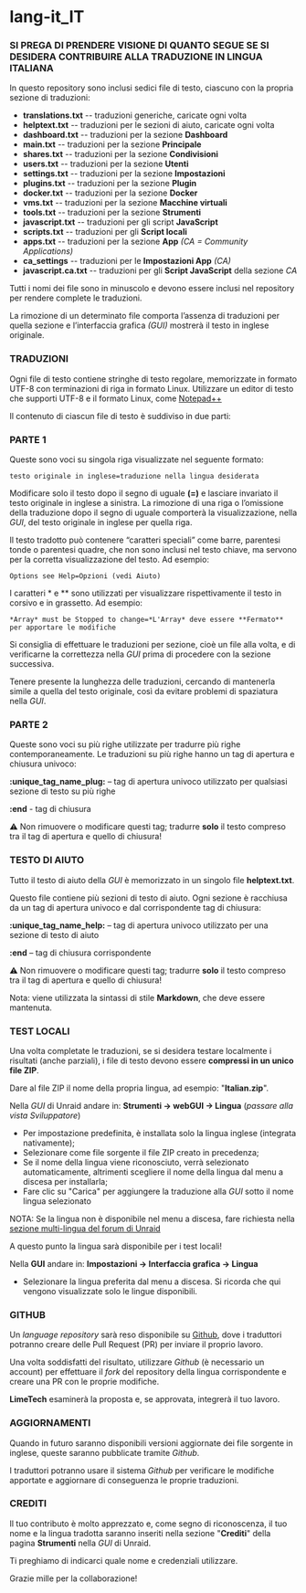 # lang-it_IT

### SI PREGA DI PRENDERE VISIONE DI QUANTO SEGUE SE SI DESIDERA CONTRIBUIRE ALLA TRADUZIONE IN LINGUA ITALIANA

In questo repository sono inclusi sedici file di testo, ciascuno con la propria sezione di traduzioni:

- **translations.txt** 	--	traduzioni generiche, caricate ogni volta
- **helptext.txt**		--	traduzioni per le sezioni di aiuto, caricate ogni volta
- **dashboard.txt**		--	traduzioni per la sezione **Dashboard**
- **main.txt**			--	traduzioni per la sezione **Principale**
- **shares.txt**		--	traduzioni per la sezione **Condivisioni**
- **users.txt**			--	traduzioni per la sezione **Utenti**
- **settings.txt**		--	traduzioni per la sezione **Impostazioni**
- **plugins.txt**		--	traduzioni per la sezione **Plugin**
- **docker.txt**		--	traduzioni per la sezione **Docker**
- **vms.txt**			--	traduzioni per la sezione **Macchine virtuali**
- **tools.txt**			--	traduzioni per la sezione **Strumenti**
- **javascript.txt**	--	traduzioni per gli script **JavaScript**
- **scripts.txt**		--	traduzioni per gli **Script locali**
- **apps.txt**			--	traduzioni per la sezione **App** *(CA = Community Applications)*
- **ca_settings**		--	traduzioni per le **Impostazioni App** *(CA)*
- **javascript.ca.txt**	--	traduzioni per gli **Script JavaScript** della sezione *CA*

Tutti i nomi dei file sono in minuscolo e devono essere inclusi nel repository per rendere complete le traduzioni.

La rimozione di un determinato file comporta l’assenza di traduzioni per quella sezione e l’interfaccia grafica *(GUI)* mostrerà il testo in inglese originale.

### TRADUZIONI

Ogni file di testo contiene stringhe di testo regolare, memorizzate in formato UTF-8 con terminazioni di riga in formato Linux.
Utilizzare un editor di testo che supporti UTF-8 e il formato Linux, come [Notepad++](https://notepad-plus-plus.org/downloads)

Il contenuto di ciascun file di testo è suddiviso in due parti:

### PARTE 1

Queste sono voci su singola riga visualizzate nel seguente formato:

`testo originale in inglese=traduzione nella lingua desiderata`

Modificare solo il testo dopo il segno di uguale **(=)** e lasciare invariato il testo originale in inglese a sinistra.
La rimozione di una riga o l’omissione della traduzione dopo il segno di uguale comporterà la visualizzazione, nella *GUI*, del testo originale in inglese per quella riga.

Il testo tradotto può contenere “caratteri speciali” come barre, parentesi tonde o parentesi quadre, che non sono inclusi nel testo chiave, ma servono per la corretta visualizzazione del testo.
Ad esempio:

`Options see Help=Opzioni (vedi Aiuto)`

I caratteri \* e \*\* sono utilizzati per visualizzare rispettivamente il testo in corsivo e in grassetto.
Ad esempio:

`*Array* must be Stopped to change=*L'Array* deve essere **Fermato** per apportare le modifiche`

Si consiglia di effettuare le traduzioni per sezione, cioè un file alla volta, e di verificarne la correttezza nella *GUI* prima di procedere con la sezione successiva.

Tenere presente la lunghezza delle traduzioni, cercando di mantenerla simile a quella del testo originale, così da evitare problemi di spaziatura nella *GUI*.

### PARTE 2

Queste sono voci su più righe utilizzate per tradurre più righe contemporaneamente.
Le traduzioni su più righe hanno un tag di apertura e chiusura univoco:

**:unique_tag_name_plug:** – tag di apertura univoco utilizzato per qualsiasi sezione di testo 
su più righe

**:end**    - tag di chiusura

⚠️ Non rimuovere o modificare questi tag; tradurre **solo** il testo compreso tra il tag di apertura e quello di chiusura!

### TESTO DI AIUTO

Tutto il testo di aiuto della *GUI* è memorizzato in un singolo file **helptext.txt**.

Questo file contiene più sezioni di testo di aiuto.
Ogni sezione è racchiusa da un tag di apertura univoco e dal corrispondente tag di chiusura:

**:unique_tag_name_help:**	– tag di apertura univoco utilizzato per una sezione di testo di aiuto

**:end**	– tag di chiusura corrispondente

⚠️ Non rimuovere o modificare questi tag; tradurre **solo** il testo compreso tra il tag di apertura e quello di chiusura!

Nota: viene utilizzata la sintassi di stile **Markdown**, che deve essere mantenuta.

### TEST LOCALI

Una volta completate le traduzioni, se si desidera testare localmente i risultati (anche parziali), i file di testo devono essere **compressi in un unico file ZIP**.

Dare al file ZIP il nome della propria lingua, ad esempio: "**Italian.zip**".

Nella *GUI* di Unraid andare in: **Strumenti -> webGUI -> Lingua** (*passare alla vista Sviluppatore*)

- Per impostazione predefinita, è installata solo la lingua inglese (integrata nativamente);
- Selezionare come file sorgente il file ZIP creato in precedenza;
- Se il nome della lingua viene riconosciuto, verrà selezionato automaticamente, altrimenti scegliere il nome della lingua dal menu a discesa per installarla;
- Fare clic su "Carica" per aggiungere la traduzione alla *GUI* sotto il nome lingua selezionato

NOTA: Se la lingua non è disponibile nel menu a discesa, fare richiesta nella [sezione multi-lingua del forum di Unraid](https://forums.unraid.net/forum/75-multi-language-section/)

A questo punto la lingua sarà disponibile per i test locali!

Nella **GUI** andare in: **Impostazioni -> Interfaccia grafica -> Lingua**

- Selezionare la lingua preferita dal menu a discesa. Si ricorda che qui vengono visualizzate solo le lingue disponibili.

### GITHUB

Un *language repository* sarà reso disponibile su [Github](https://github.com/unraid), dove i traduttori potranno creare delle Pull Request (PR) per inviare il proprio lavoro.

Una volta soddisfatti del risultato, utilizzare *Github* (è necessario un account) per effettuare il *fork* del repository della lingua corrispondente e creare una PR con le proprie modifiche.

**LimeTech** esaminerà la proposta e, se approvata, integrerà il tuo lavoro.

### AGGIORNAMENTI

Quando in futuro saranno disponibili versioni aggiornate dei file sorgente in inglese, queste saranno pubblicate tramite *Github*.

I traduttori potranno usare il sistema *Github* per verificare le modifiche apportate e aggiornare di conseguenza le proprie traduzioni.

### CREDITI

Il tuo contributo è molto apprezzato e, come segno di riconoscenza, il tuo nome e la lingua tradotta saranno inseriti nella sezione "**Crediti**" della pagina **Strumenti** nella *GUI* di Unraid.

Ti preghiamo di indicarci quale nome e credenziali utilizzare.

Grazie mille per la collaborazione!

